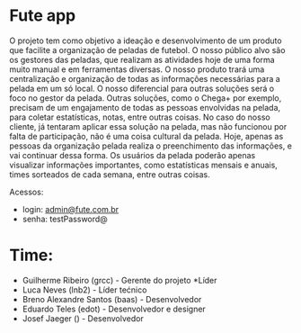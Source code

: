 # Fute app

O projeto tem como objetivo a ideação e desenvolvimento de um produto que facilite a organização de peladas de futebol. O nosso público alvo são os gestores das peladas, que realizam as atividades hoje de uma forma muito manual e em ferramentas diversas. 
O nosso produto trará uma centralização e organização de todas as informações necessárias para a pelada em um só local. O nosso diferencial para outras soluções será o foco no gestor da pelada. Outras soluções, como o Chega+ por exemplo, precisam de um engajamento de todas as pessoas envolvidas na pelada, para coletar estatísticas, notas, entre outras coisas. No caso do nosso cliente, já tentaram aplicar essa solução na pelada, mas não funcionou por falta de participação, não é uma coisa cultural da pelada. Hoje, apenas as pessoas da organização pelada realiza o preenchimento das informações, e vai continuar dessa forma. 
Os usuários da pelada poderão apenas visualizar informações importantes, como estatísticas mensais e anuais, times sorteados de cada semana, entre outras coisas.

Acessos:
  - login: admin@fute.com.br
  - senha: testPassword@

# Time:
  - Guilherme Ribeiro (grcc) - Gerente do projeto *Líder
  - Luca Neves (lnb2) - Líder tećnico
  - Breno Alexandre Santos (baas) - Desenvolvedor
  - Eduardo Teles (edot) - Desenvolvedor e designer
  - Josef Jaeger () - Desenvolvedor

